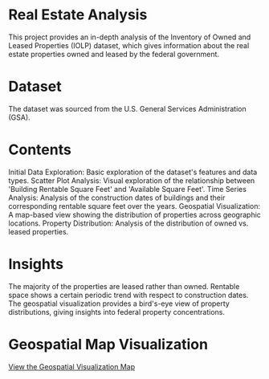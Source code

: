 # Real Estate Analysis
This project provides an in-depth analysis of the Inventory of Owned and Leased Properties (IOLP) dataset, which gives information about the real estate properties owned and leased by the federal government.

# Dataset
The dataset was sourced from the U.S. General Services Administration (GSA).

# Contents
Initial Data Exploration: Basic exploration of the dataset's features and data types.
Scatter Plot Analysis: Visual exploration of the relationship between 'Building Rentable Square Feet' and 'Available Square Feet'.
Time Series Analysis: Analysis of the construction dates of buildings and their corresponding rentable square feet over the years.
Geospatial Visualization: A map-based view showing the distribution of properties across geographic locations.
Property Distribution: Analysis of the distribution of owned vs. leased properties.

# Insights
The majority of the properties are leased rather than owned.
Rentable space shows a certain periodic trend with respect to construction dates.
The geospatial visualization provides a bird's-eye view of property distributions, giving insights into federal property concentrations.

# Geospatial Map Visualization
[View the Geospatial Visualization Map](https://rveiga84.github.io/realestate/simplified_geospatial_visualization.html)


